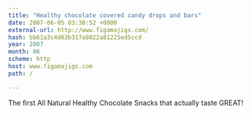 ```yaml
---
title: "Healthy chocolate covered candy drops and bars"
date: 2007-06-05 03:38:52 +0000
external-url: http://www.figamajigs.com/
hash: bb61a3c4d63b317a8022a81225ed5ccd
year: 2007
month: 06
scheme: http
host: www.figamajigs.com
path: /

---
```


The first All Natural Healthy Chocolate Snacks that actually taste GREAT!
